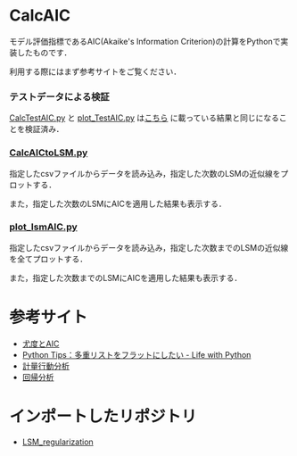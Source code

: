 # CalcAIC
モデル評価指標であるAIC(Akaike's Information Criterion)の計算をPythonで実装したものです．

利用する際にはまず参考サイトをご覧ください．


### テストデータによる検証
[CalcTestAIC.py](https://github.com/Atsuto0519/CalcAIC/blob/master/CalcTestAIC.py)
と
[plot_TestAIC.py](https://github.com/Atsuto0519/CalcAIC/blob/master/plot_TestAIC.py)
は[こちら](http://takashiyoshino.random-walk.org/memo/keikaku2/node5.html)
に載っている結果と同じになることを検証済み．


### [CalcAICtoLSM.py](https://github.com/Atsuto0519/CalcAIC/blob/master/CalcAICtoLSM.py)
指定したcsvファイルからデータを読み込み，指定した次数のLSMの近似線をプロットする．

また，指定した次数のLSMにAICを適用した結果も表示する．


### [plot_lsmAIC.py](https://github.com/Atsuto0519/CalcAIC/blob/master/plot_lsmAIC.py)
指定したcsvファイルからデータを読み込み，指定した次数までのLSMの近似線を全てプロットする．

また，指定した次数までのLSMにAICを適用した結果も表示する．


# 参考サイト
- [尤度とAIC](http://takashiyoshino.random-walk.org/memo/keikaku2/node5.html)
- [Python Tips：多重リストをフラットにしたい - Life with Python](http://www.lifewithpython.com/2014/01/python-flatten-nested-lists.html)
- [計量行動分析](http://strep.main.jp/uploads/class/behavior10.html)
- [回帰分析](http://strep.main.jp/uploads/class/5LinearRegression.ppt)


# インポートしたリポジトリ
- [LSM_regularization](https://github.com/Atsuto0519/LSM_regularization)
